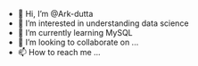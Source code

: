 - 👋 Hi, I’m @Ark-dutta
- 👀 I’m interested in understanding data science
- 🌱 I’m currently learning MySQL
- 💞️ I’m looking to collaborate on ...
- 📫 How to reach me ...

<!---
Ark-dutta/Ark-dutta is a ✨ special ✨ repository because its `README.md` (this file) appears on your GitHub profile.
You can click the Preview link to take a look at your changes.
--->
